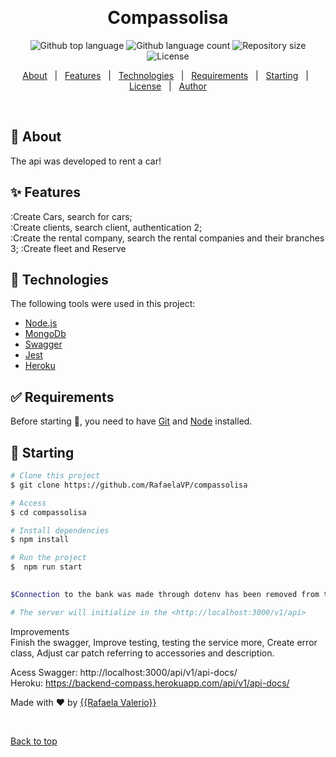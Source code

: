 <div align="center" id="top"> 
  

  &#xa0;

  <!-- <a href="https://compassolisa.netlify.app">Demo</a> -->
</div>

<h1 align="center">Compassolisa</h1>

<p align="center">
  <img alt="Github top language" src="https://img.shields.io/github/languages/top/RafaelaVP/compassolisa?color=56BEB8">

  <img alt="Github language count" src="https://img.shields.io/github/languages/count/RafaelaVP/compassolisa?color=56BEB8">

  <img alt="Repository size" src="https://img.shields.io/github/repo-size/RafaelaVP/compassolisa?color=56BEB8">

  <img alt="License" src="https://img.shields.io/github/license/RafaelaVP/compassolisa?color=56BEB8">

  <!-- <img alt="Github issues" src="https://img.shields.io/github/issues/RafaelaVP/compassolisa?color=56BEB8" /> -->

  <!-- <img alt="Github forks" src="https://img.shields.io/github/forks/RafaelaVP/compassolisa?color=56BEB8" /> -->

  <!-- <img alt="Github stars" src="https://img.shields.io/github/stars/RafaelaVP/compassolisa?color=56BEB8" /> -->
</p>

<!-- Status -->

<!-- <h4 align="center"> 
	🚧  Compassolisa 🚀 Under construction...  🚧
</h4> 

<hr> -->

<p align="center">
  <a href="#dart-about">About</a> &#xa0; | &#xa0; 
  <a href="#sparkles-features">Features</a> &#xa0; | &#xa0;
  <a href="#rocket-technologies">Technologies</a> &#xa0; | &#xa0;
  <a href="#white_check_mark-requirements">Requirements</a> &#xa0; | &#xa0;
  <a href="#checkered_flag-starting">Starting</a> &#xa0; | &#xa0;
  <a href="#memo-license">License</a> &#xa0; | &#xa0;
  <a href="https://github.com/RafaelaVP" target="_blank">Author</a>
</p>

<br>

## :dart: About ##

The api was developed to rent a car!

## :sparkles: Features ##

:Create Cars, search for cars;\
:Create clients, search client, authentication 2;\
:Create the rental company, search the rental companies and their branches 3;
:Create fleet and Reserve

## :rocket: Technologies ##

The following tools were used in this project:

- [Node.js](https://nodejs.org/en/)
- [MongoDb](https://docs.mongodb.com/)
- [Swagger](https://swagger.io/docs/)
- [Jest](https://jestjs.io/docs/getting-started)
- [Heroku](https://backend-compass.herokuapp.com/api/v1/api-docs/)

## :white_check_mark: Requirements ##

Before starting :checkered_flag:, you need to have [Git](https://git-scm.com) and [Node](https://nodejs.org/en/) installed.

## :checkered_flag: Starting ##

```bash
# Clone this project
$ git clone https://github.com/RafaelaVP/compassolisa

# Access
$ cd compassolisa

# Install dependencies
$ npm install

# Run the project
$  npm run start
 

$Connection to the bank was made through dotenv has been removed from the project, but can be accessed in .envExample.

# The server will initialize in the <http://localhost:3000/v1/api>
```
Improvements
<br>
Finish the swagger,
Improve testing, testing the service more,
Create error class,
Adjust car patch referring to accessories and description.

Acess
Swagger: http://localhost:3000/api/v1/api-docs/
<br>
Heroku: https://backend-compass.herokuapp.com/api/v1/api-docs/


Made with :heart: by <a href="https://github.com/RafaelaVP" target="_blank">{{Rafaela Valerio}}</a>

&#xa0;

<a href="#top">Back to top</a>
